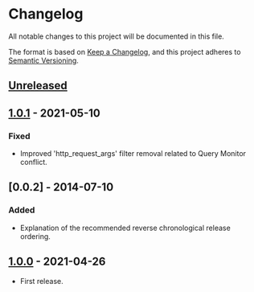 # Changelog
All notable changes to this project will be documented in this file.

The format is based on [Keep a Changelog](https://keepachangelog.com/en/1.0.0/),
and this project adheres to [Semantic Versioning](https://semver.org/spec/v2.0.0.html).

## [Unreleased]

## [1.0.1] - 2021-05-10
### Fixed
- Improved 'http_request_args' filter removal related to Query Monitor conflict.

## [0.0.2] - 2014-07-10
### Added
- Explanation of the recommended reverse chronological release ordering.

## [1.0.0] - 2021-04-26
- First release.

[Unreleased]: https://github.com/pronamic/wp-http/compare/1.0.1...HEAD
[1.0.1]: https://github.com/pronamic/wp-http/compare/1.0.0...1.0.1
[1.0.0]: https://github.com/pronamic/wp-http/releases/tag/1.0.0
